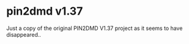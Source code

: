 # pin2dmd v1.37
Just a copy of the original PIN2DMD V1.37 project as it seems to have disappeared..
